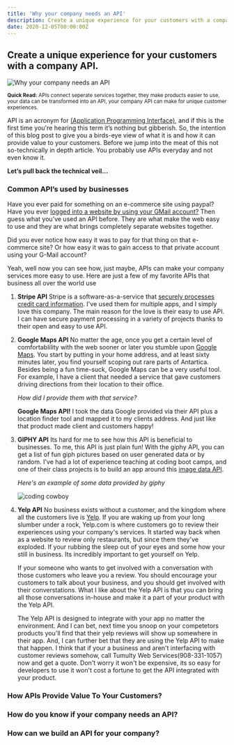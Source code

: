 ```yaml
---
title: 'Why your company needs an API'
description: Create a unique experience for your customers with a company API.
date: 2020-12-05T00:00:00Z
---
```


## Create a unique experience for your customers with a company API.

![Why your company needs an API](/assets/images/posts/api-featured.jpg)

<sub>**Quick Read:** APIs connect seperate services together, they make products easier to use, your data can be transformed into an API, your company API can make for unique customer experiences.</sub>

API is an acronym for [(Application Programming Interface)](https://www.techopedia.com/definition/24407/application-programming-interface-api), and if this is the first time you're hearing this term it’s nothing but gibberish. So, the intention of this blog post to give you a birds-eye view of what it is and how it can provide value to your customers. Before we jump into the meat of this not so-technically in depth article. You probably use APIs everyday and not even know it.

**Let’s pull back the technical veil...**


### Common API’s used by businesses


Have you ever paid for something on an e-commerce site using paypal? Have you ever [logged into a website by using your GMail account?](https://developers.google.com/gmail/api/auth/about-auth) Then guess what you’ve used an API before. They are what make the web easy to use and they are what brings completely separate websites together. 

Did you ever notice how easy it was to pay for that thing on that e-commerce site? Or how easy it was to gain access to that private account using your G-Mail account?

Yeah, well now you can see how, just maybe, APIs can make your company services more easy to use. Here are just a few of my favorite APIs that business all over the world use 

1. **Stripe API** Stripe is a software-as-a-service that [securely processes credit card information](https://stripe.com/). I've used them for multiple apps, and I simply love this company. The main reason for the love is their easy to use API. I can have secure payment processing in a variety of projects thanks to their open and easy to use API.

2. **Google Maps API** No matter the age, once you get a certain level of comfortablility with the web sooner or later you stumble upon [Google Maps](https://www.google.com/maps). You start by putting in your home address, and at least sixty minutes later, you find yourself scoping out rare parts of Antartica. Besides being a fun time-suck, Google Maps can be a very useful tool. For example, I have a client that needed a service that gave customers driving directions from their location to their office.

    *How did I provide them with that service?*

    **Google Maps API!** I took the data Google provided via their API plus a location finder tool and mapped it to my clients address. And just like that product made client and customers happy!

3. **GIPHY API** Its hard for me to see how this API is beneficial to businesses. To me, this API is just plain fun! With the giphy API, you can get a list of fun giph pictures based on user generated data or by random. I've had a lot of experience teaching at coding boot camps, and one of their class projects is to build an app around this [image data API](https://developers.giphy.com/).

    *Here's an example of some data provided by giphy*

    ![coding cowboy](https://media.giphy.com/media/nGMnDqebzDcfm/giphy.gif)

    

4. **Yelp API** No business exists without a customer, and the kingdom where all the customers live is [Yelp](https://yelp.com). If you are waking up from your long slumber under a rock, Yelp.com is where customers go to review their experiences using your company's services. It started way back when as a website to review only restaurants, but since them they've exploded. If your rubbing the sleep out of your eyes and some how your still in business. Its incredibly important to get yourself on Yelp.

    If your someone who wants to get involved with a conversation with those customers who leave you a review. You should encourage your customers to talk about your business, and you should get involved with their converstations. What I like about the Yelp API is that you can bring all those conversations in-house and make it a part of your product with the Yelp API.

    The Yelp API is designed to integrate with your app no matter the environment. And I can bet, next time you snoop on your competetors products you'll find that their yelp reviews will show up somewhere in their app. And, I can further bet that they are using the Yelp API to make that happen. I think that if your a business and aren't interfacing with customer reviews somehow, call Tumulty Web Services(908-331-1057) now and get a quote. Don't worry it won't be expensive, its so easy for developers to use it won't cost a fortune to get the API integrated with your product.

### How APIs Provide Value To Your Customers?

### How do you know if your company needs an API?

### How can we build an API for your company?

